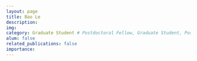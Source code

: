 ```yaml
---
layout: page
title: Bao Le
description:
img:
category: Graduate Student # Postdoctoral Fellow, Graduate Student, Postbac Research Assistant, Undergraduate Research Assistant
alum: false
related_publications: false
importance:
---
```


